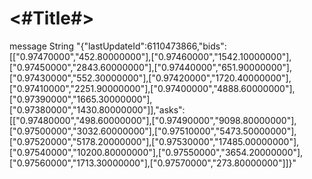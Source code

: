 #  <#Title#>

message    String    "{\"lastUpdateId\":6110473866,\"bids\":[[\"0.97470000\",\"452.80000000\"],[\"0.97460000\",\"1542.10000000\"],[\"0.97450000\",\"2843.60000000\"],[\"0.97440000\",\"651.90000000\"],[\"0.97430000\",\"552.30000000\"],[\"0.97420000\",\"1720.40000000\"],[\"0.97410000\",\"2251.90000000\"],[\"0.97400000\",\"4888.60000000\"],[\"0.97390000\",\"1665.30000000\"],[\"0.97380000\",\"1430.80000000\"]],\"asks\":[[\"0.97480000\",\"498.60000000\"],[\"0.97490000\",\"9098.80000000\"],[\"0.97500000\",\"3032.60000000\"],[\"0.97510000\",\"5473.50000000\"],[\"0.97520000\",\"5178.20000000\"],[\"0.97530000\",\"17485.00000000\"],[\"0.97540000\",\"10200.80000000\"],[\"0.97550000\",\"3654.20000000\"],[\"0.97560000\",\"1713.30000000\"],[\"0.97570000\",\"273.80000000\"]]}"    
